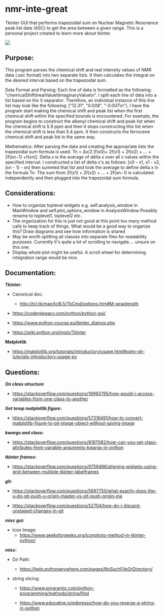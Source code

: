 # nmr-inte-great
Tkinter GUI that performs trapezoidal sum on Nuclear Magnetic Resonance peak list data (ASC) to get the area between a given range.
This is a personal project created to learn more about tkinter.

![](demo.gif)

## Purpose: 
This program parses the chemical shift and real intensity values 
of NMR data (.asc format) into two separate lists. 
It then calculates the integral on the desired interval based on the 
trapezoidal sum. 

Data Format and Parsing: Each line of data is formatted as the
following: "chemicalShift\trealValue\timaginaryValue\n".
I split each line of data into a list based on the \t separator.
Therefore, an individual instance of this line list may look like the following:
["12.31", "0.008", "-0.007\n"].
I have the program start making the chemical shift and peak list when
the first chemical shift within the specified bounds is encountered. For
example, the program begins to construct the alkenyl chemical shift and 
peak list when the chemical shift is 5.9 ppm and 
then it stops constructing this list when the chemical shift is less than 5.4 ppm. 
It then constructs the ferrocene chemical shift and peak list in the same way. 

Mathematics: After parsing the data and creating the appropriate lists
the trapezoidal sum formula is used.
Tn = Δx/2 [f(x0)+ 2f(x1) + 2f(x2) + ... + 2f(xn−1) +f(xn)].
Delta x is the average of delta x over all x values within the specified interval. 
I constructed a list of delta x's as follows:
[x0 - x1, x1 - x2, (xn - 1) - xn] then summed that list and took the average
to define delta x in the formula Tn.
The sum from 2f(x1) + 2f(x2) + ... + 2f(xn−1) is calculated independently and
then plugged into the trapezoidal sum formula.

## Considerations:
* How to organize toplevel widgets
   e.g. self.analysis_window in MainWindow
   and  self.plot_options_window in AnalysisWindow
   Possibly rename to toplevel1, toplevel2 etc.
* The organization for this is just not good at this point
   too many method calls to keep track of things. What would be a good way to organize this? Draw diagrams and see how information is shared
* May be worth splitting all classes into separate files for 
   readability purposes. Currently it's quite a lot of scrolling
   to navigate.... unsure on this one.
* Display whole plot might be useful.
   A scroll wheel for determining integration range would be
   nice.

## Documentation:
   **Tkinter:**
   * Canonical doc:
      - http://tcl.tk/man/tcl8.5/TkCmd/options.htm#M-wraplength

   * https://coderslegacy.com/python/python-gui/

   * https://www.python-course.eu/tkinter_dialogs.php

   * https://wiki.python.org/moin/TkInter

   **Matplotlib**
   * https://matplotlib.org/tutorials/introductory/usage.html#sphx-glr-tutorials-introductory-usage-py


## Questions:
   ***On class structure***
   * https://stackoverflow.com/questions/19993795/how-would-i-access-variables-from-one-class-to-another

   ***Get temp matplotlib figure:***
   * https://stackoverflow.com/questions/57316491/how-to-convert-matplotlib-figure-to-pil-image-object-without-saving-image

   ***kwargs and class:***
   * https://stackoverflow.com/questions/8187082/how-can-you-set-class-attributes-from-variable-arguments-kwargs-in-python

   ***tkinter frames:***
   * https://stackoverflow.com/questions/9759496/aligning-widgets-using-grid-between-multiple-tkinter-labelframes


  ***git:***
   * https://stackoverflow.com/questions/5697750/what-exactly-does-the-u-do-git-push-u-origin-master-vs-git-push-origin-ma

   * https://stackoverflow.com/questions/52704/how-do-i-discard-unstaged-changes-in-git

   ***misc gui:***
   * Icon Image:
      - https://www.geeksforgeeks.org/iconphoto-method-in-tkinter-python/

   ***misc:***
   * Dir Path:
      - https://help.pythonanywhere.com/pages/NoSuchFileOrDirectory/

   * string slicing:
      - https://www.programiz.com/python-programming/methods/string/find

      - https://www.educative.io/edpresso/how-do-you-reverse-a-string-in-python
